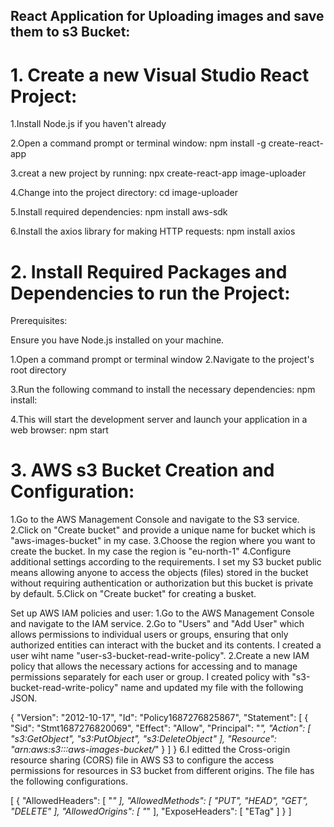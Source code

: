 ## React Application for Uploading images and save them to s3 Bucket:

# 1. Create a new Visual Studio React Project:

1.Install Node.js if you haven't already

2.Open a command prompt or terminal window:
npm install -g create-react-app

3.creat a new project by running:
npx create-react-app image-uploader

4.Change into the project directory:
cd image-uploader

5.Install required dependencies:
npm install aws-sdk

6.Install the axios library for making HTTP requests:
npm install axios

# 2. Install Required Packages and Dependencies to run the Project:

Prerequisites:

Ensure you have Node.js installed on your machine.

1.Open a command prompt or terminal window
2.Navigate to the project's root directory

3.Run the following command to install the necessary dependencies:
npm install:

4.This will start the development server and launch your application in a web browser:
npm start

# 3. AWS s3 Bucket Creation and Configuration:

1.Go to the AWS Management Console and navigate to the S3 service.
2.Click on "Create bucket" and provide a unique name for bucket which is "aws-images-bucket" in my case.
3.Choose the region where you want to create the bucket. In my case the region is "eu-north-1"
4.Configure additional settings according to the requirements. I set my S3 bucket public means allowing anyone to access the objects (files) stored in the bucket without requiring authentication or authorization but this bucket is private by default.
5.Click on "Create bucket" for creating a busket.

Set up AWS IAM policies and user:
1.Go to the AWS Management Console and navigate to the IAM service.
2.Go to "Users" and "Add User" which allows permissions to individual users or groups, ensuring that only authorized entities can interact with the bucket and its contents. I created a user wiht name "user-s3-bucket-read-write-policy".
2.Create a new IAM policy that allows the necessary actions for accessing and to manage permissions separately for each user or group. I created policy with "s3-bucket-read-write-policy" name and updated my file with the following JSON.

{
"Version": "2012-10-17",
"Id": "Policy1687276825867",
"Statement": [
{
"Sid": "Stmt1687276820069",
"Effect": "Allow",
"Principal": "_",
"Action": [
"s3:GetObject",
"s3:PutObject",
"s3:DeleteObject"
],
"Resource": "arn:aws:s3:::aws-images-bucket/_"
}
]
}
6.I editted the Cross-origin resource sharing (CORS) file in AWS S3 to configure the access permissions for resources in S3 bucket from different origins. The file has the following configurations.

[
{
"AllowedHeaders": [
"*"
],
"AllowedMethods": [
"PUT",
"HEAD",
"GET",
"DELETE"
],
"AllowedOrigins": [
"*"
],
"ExposeHeaders": [
"ETag"
]
}
]
